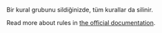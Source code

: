 Bir kural grubunu sildiğinizde, tüm kurallar da silinir.

Read more about rules in [the official documentation](https://firefly-iii.readthedocs.io/en/latest/advanced/rules.html).